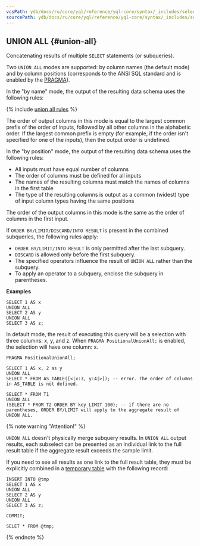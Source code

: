 ```yaml
---
vcsPath: ydb/docs/ru/core/yql/reference/yql-core/syntax/_includes/select/union_all.md
sourcePath: ydb/docs/ru/core/yql/reference/yql-core/syntax/_includes/select/union_all.md
---
```

## UNION ALL {#union-all}

Concatenating results of multiple `SELECT` statements (or subqueries).

Two `UNION ALL` modes are supported: by column names (the default mode) and by column positions (corresponds to the ANSI SQL standard and is enabled by the [PRAGMA](../../pragma.md#positionalunionall)).

In the "by name" mode, the output of the resulting data schema uses the following rules:

{% include [union all rules](union_all_rules.md) %}

The order of output columns in this mode is equal to the largest common prefix of the order of inputs, followed by all other columns in the alphabetic order.
If the largest common prefix is empty (for example, if the order isn't specified for one of the inputs), then the output order is undefined.

In the "by position" mode, the output of the resulting data schema uses the following rules:
* All inputs must have equal number of columns
* The order of columns must be defined for all inputs
* The names of the resulting columns must match the names of columns in the first table
* The type of the resulting columns is output as a common (widest) type of input column types having the same positions

The order of the output columns in this mode is the same as the order of columns in the first input.

If `ORDER BY/LIMIT/DISCARD/INTO RESULT` is present in the combined subqueries, the following rules apply:
* `ORDER BY/LIMIT/INTO RESULT` is only permitted after the last subquery.
* `DISCARD` is allowed only before the first subquery.
* The specified operators influence the result of `UNION ALL` rather than the subquery.
* To apply an operator to a subquery, enclose the subquery in parentheses.

**Examples**

```yql
SELECT 1 AS x
UNION ALL
SELECT 2 AS y
UNION ALL
SELECT 3 AS z;
```

In default mode, the result of executing this query will be a selection with three columns: x, y, and z. When `PRAGMA PositionalUnionAll;` is enabled, the selection will have one column: x.


```yql
PRAGMA PositionalUnionAll;

SELECT 1 AS x, 2 as y
UNION ALL
SELECT * FROM AS_TABLE([<|x:3, y:4|>]); -- error. The order of columns in AS_TABLE is not defined.
```

```yql
SELECT * FROM T1
UNION ALL
(SELECT * FROM T2 ORDER BY key LIMIT 100); -- if there are no parentheses, ORDER BY/LIMIT will apply to the aggregate result of UNION ALL.
```


{% note warning "Attention!" %}

`UNION ALL` doesn't physically merge subquery results. In `UNION ALL` output results, each subselect can be presented as an individual link to the full result table if the aggregate result exceeds the sample limit.

If you need to see all results as one link to the full result table, they must be explicitly combined in a [temporary table](temporary_table.md) with the following record:

```yql
INSERT INTO @tmp
SELECT 1 AS x
UNION ALL
SELECT 2 AS y
UNION ALL
SELECT 3 AS z;

COMMIT;

SELET * FROM @tmp;
```

{% endnote %}


